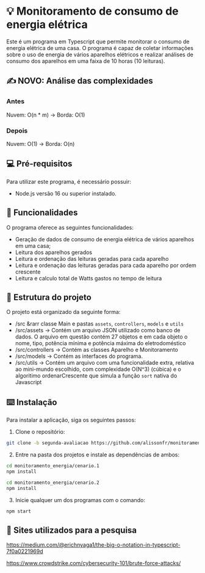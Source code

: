# 💡 Monitoramento de consumo de energia elétrica
Este é um programa em Typescript que permite monitorar o consumo de energia elétrica de uma casa. O programa é capaz de coletar informações sobre o uso de energia de vários aparelhos elétricos e realizar análises de consumo dos aparelhos em uma faixa de 10 horas (10 leituras).
## ✍️ NOVO: Análise das complexidades
### Antes
Nuvem: O(n * m) -> Borda: O(1)
### Depois
Nuvem: O(1) -> Borda: O(n)

## 💻 Pré-requisitos
Para utilizar este programa, é necessário possuir:
 - Node.js versão 16 ou superior instalado.


## 📶 Funcionalidades
O programa oferece as seguintes funcionalidades:

- Geração de dados de consumo de energia elétrica de vários aparelhos em uma casa;
- Leitura dos aparelhos gerados
- Leitura e ordenação das leituras geradas para cada aparelho
- Leitura e ordenação das leituras geradas para cada aparelho por ordem crescente
- Leitura e calculo total de Watts gastos no tempo de leitura

## 📁 Estrutura do projeto
O projeto está organizado da seguinte forma:
- /src &rarr classe Main e pastas ``` assets ```, ``` controllers ```, ``` models ``` e ``` utils ```
- /src/assets &rarr; Contém um arquivo JSON utilizado como banco de dados. O arquivo em questão contém 27 objetos e em cada objeto o nome, tipo, potência mínima e potência máxima do eletrodoméstico
- /src/controllers &rarr; Contém as classes Aparelho e Monitoramento
- /src/models &rarr; Contém as interfaces do programa.
- /src/utils &rarr; Contém um arquivo com uma funcionalidade extra, relativa ao mini-mundo escolhido, com complexidade O(N^3) (cúbica) e o algoritimo ordenarCrescente que simula a função ```sort``` nativa do Javascript

## ⌨️ Instalação
Para instalar a aplicação, siga os seguintes passos:

1. Clone o repositório:

```bash
git clone -b segunda-avaliacao https://github.com/alissonfr/monitoramento_energia.git
```

2. Entre na pasta dos projetos e instale as dependências de ambos:
```bash
cd monitoramento_energia/cenario.1
npm install

cd monitoramento_energia/cenario.2
npm install
```

3. Inicie qualquer um dos programas com o comando:
```bash
npm start
```

## 📖 Sites utilizados para a pesquisa

https://medium.com/@erichnyaga1/the-big-o-notation-in-typescript-7f0a0221969d

https://www.crowdstrike.com/cybersecurity-101/brute-force-attacks/